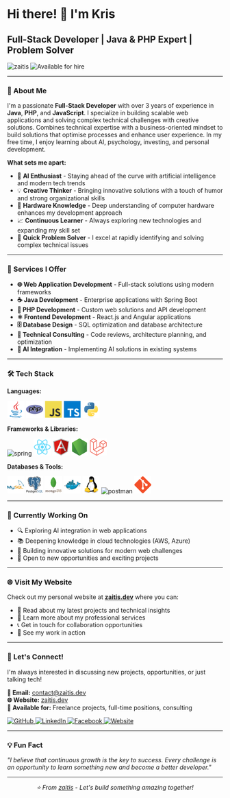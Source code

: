 # Hi there! 👋 I'm Kris 

## Full-Stack Developer | Java & PHP Expert | Problem Solver

<p align="left">
  <img src="https://komarev.com/ghpvc/?username=zaitis&label=Profile%20views&color=0e75b6&style=flat" alt="zaitis" />
  <img src="https://img.shields.io/badge/Available%20for-Hire-brightgreen" alt="Available for hire" />
</p>

---

### 🚀 About Me

I'm a passionate **Full-Stack Developer** with over 3 years of experience in **Java**, **PHP**, and **JavaScript**.
I specialize in building scalable web applications and solving complex technical challenges with creative solutions.
Combines technical expertise with a business-oriented mindset to build solutions that optimise processes and
enhance user experience. In my free time, I enjoy learning about AI, psychology, investing, and personal development.

**What sets me apart:**
- 🧠 **AI Enthusiast** - Staying ahead of the curve with artificial intelligence and modern tech trends  
- 💡 **Creative Thinker** - Bringing innovative solutions with a touch of humor and strong organizational skills
- 🔧 **Hardware Knowledge** - Deep understanding of computer hardware enhances my development approach
- 📈 **Continuous Learner** - Always exploring new technologies and expanding my skill set
- 🎯 **Quick Problem Solver** - I excel at rapidly identifying and solving complex technical issues

---

### 💼 Services I Offer

- **🌐 Web Application Development** - Full-stack solutions using modern frameworks
- **☕ Java Development** - Enterprise applications with Spring Boot
- **🐘 PHP Development** - Custom web solutions and API development  
- **⚛️ Frontend Development** - React.js and Angular applications
- **🗄️ Database Design** - SQL optimization and database architecture
- **🔧 Technical Consulting** - Code reviews, architecture planning, and optimization
- **🤖 AI Integration** - Implementing AI solutions in existing systems

---

### 🛠️ Tech Stack

**Languages:**
<p>
  <img src="https://raw.githubusercontent.com/devicons/devicon/master/icons/java/java-original.svg" alt="java" width="40" height="40"/>
  <img src="https://raw.githubusercontent.com/devicons/devicon/master/icons/php/php-original.svg" alt="php" width="40" height="40"/>
  <img src="https://raw.githubusercontent.com/devicons/devicon/master/icons/javascript/javascript-original.svg" alt="javascript" width="40" height="40"/>
  <img src="https://raw.githubusercontent.com/devicons/devicon/master/icons/typescript/typescript-original.svg" alt="typescript" width="40" height="40"/>
  <img src="https://raw.githubusercontent.com/devicons/devicon/master/icons/python/python-original.svg" alt="python" width="40" height="40"/>
</p>

**Frameworks & Libraries:**
<p>
  <img src="https://www.vectorlogo.zone/logos/springio/springio-icon.svg" alt="spring" width="40" height="40"/>
  <img src="https://raw.githubusercontent.com/devicons/devicon/master/icons/react/react-original.svg" alt="react" width="40" height="40"/>
  <img src="https://raw.githubusercontent.com/devicons/devicon/master/icons/angularjs/angularjs-original.svg" alt="angular" width="40" height="40"/>
  <img src="https://raw.githubusercontent.com/devicons/devicon/master/icons/nodejs/nodejs-original.svg" alt="nodejs" width="40" height="40"/>
  <img src="https://raw.githubusercontent.com/devicons/devicon/master/icons/laravel/laravel-original.svg" alt="laravel" width="40" height="40"/>
</p>

**Databases & Tools:**
<p>
  <img src="https://raw.githubusercontent.com/devicons/devicon/master/icons/mysql/mysql-original-wordmark.svg" alt="mysql" width="40" height="40"/>
  <img src="https://raw.githubusercontent.com/devicons/devicon/master/icons/postgresql/postgresql-original-wordmark.svg" alt="postgresql" width="40" height="40"/>
  <img src="https://raw.githubusercontent.com/devicons/devicon/master/icons/mongodb/mongodb-original-wordmark.svg" alt="mongodb" width="40" height="40"/>
  <img src="https://raw.githubusercontent.com/devicons/devicon/master/icons/docker/docker-original.svg" alt="docker" width="40" height="40"/>
  <img src="https://raw.githubusercontent.com/devicons/devicon/master/icons/linux/linux-original.svg" alt="linux" width="40" height="40"/>
  <img src="https://www.vectorlogo.zone/logos/getpostman/getpostman-icon.svg" alt="postman" width="40" height="40"/>
  <img src="https://raw.githubusercontent.com/devicons/devicon/master/icons/git/git-original.svg" alt="git" width="40" height="40"/>
</p>

---

### 🎯 Currently Working On

- 🔍 Exploring AI integration in web applications
- 📚 Deepening knowledge in cloud technologies (AWS, Azure)
- 🚀 Building innovative solutions for modern web challenges
- 💼 Open to new opportunities and exciting projects

---

### 🌐 Visit My Website

Check out my personal website at **[zaitis.dev](https://zaitis.dev)** where you can:
- 📝 Read about my latest projects and technical insights
- 💼 Learn more about my professional services
- 📞 Get in touch for collaboration opportunities
- 🎯 See my work in action

---

### 🤝 Let's Connect!

I'm always interested in discussing new projects, opportunities, or just talking tech!

**📧 Email:** [contact@zaitis.dev](mailto:contact@zaitis.dev)  
**🌐 Website:** [zaitis.dev](https://zaitis.dev)  
**💼 Available for:** Freelance projects, full-time positions, consulting

<p align="left">
  <a href="https://github.com/zaitis" target="_blank">
    <img src="https://raw.githubusercontent.com/rahuldkjain/github-profile-readme-generator/master/src/images/icons/Social/github.svg" alt="GitHub" height="30" width="40" />
  </a>
  <a href="https://linkedin.com/in/zaitis" target="_blank">
    <img src="https://raw.githubusercontent.com/rahuldkjain/github-profile-readme-generator/master/src/images/icons/Social/linked-in-alt.svg" alt="LinkedIn" height="30" width="40" />
  </a>
  <a href="https://facebook.com/zaitis" target="_blank">
    <img src="https://raw.githubusercontent.com/rahuldkjain/github-profile-readme-generator/master/src/images/icons/Social/facebook.svg" alt="Facebook" height="30" width="40" />
  </a>
  <a href="https://zaitis.dev" target="_blank">
    <img src="https://raw.githubusercontent.com/rahuldkjain/github-profile-readme-generator/master/src/images/icons/Social/rss.svg" alt="Website" height="30" width="40" />
  </a>
</p>

---

### 💡 Fun Fact

*"I believe that continuous growth is the key to success. Every challenge is an opportunity to learn something new and become a better developer."*

---

<p align="center">
  <i>⭐ From <a href="https://github.com/zaitis">zaitis</a> - Let's build something amazing together!</i>
</p>
